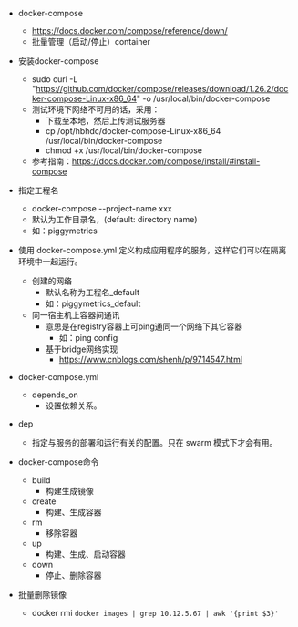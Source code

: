
- docker-compose 
    - https://docs.docker.com/compose/reference/down/
    - 批量管理（启动/停止）container
        
- 安装docker-compose
    - sudo curl -L "https://github.com/docker/compose/releases/download/1.26.2/docker-compose-Linux-x86_64" -o /usr/local/bin/docker-compose
    - 测试环境下网络不可用的话，采用：
        - 下载至本地，然后上传测试服务器
        - cp /opt/hbhdc/docker-compose-Linux-x86_64 /usr/local/bin/docker-compose
        - chmod +x /usr/local/bin/docker-compose
    - 参考指南：https://docs.docker.com/compose/install/#install-compose
    

- 指定工程名
    - docker-compose --project-name xxx
    - 默认为工作目录名，(default: directory name)
    - 如：piggymetrics
    
- 使用 docker-compose.yml 定义构成应用程序的服务，这样它们可以在隔离环境中一起运行。
    - 创建的网络
        - 默认名称为工程名_default
        - 如：piggymetrics_default
    - 同一宿主机上容器间通讯
        - 意思是在registry容器上可ping通同一个网络下其它容器
            - 如：ping config
        - 基于bridge网络实现
            - https://www.cnblogs.com/shenh/p/9714547.html
         
- docker-compose.yml
    - depends_on
        - 设置依赖关系。
    
- dep
    - 指定与服务的部署和运行有关的配置。只在 swarm 模式下才会有用。
    
    
- docker-compose命令
    - build
        - 构建生成镜像
    - create
        - 构建、生成容器
    - rm
        - 移除容器
    - up
        - 构建、生成、启动容器
    - down
        - 停止、删除容器
- 批量删除镜像
    - docker rmi `docker images | grep 10.12.5.67 | awk '{print $3}'`